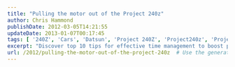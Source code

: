 ```yaml
---
title: "Pulling the motor out of the Project 240z"
author: Chris Hammond
publishDate: 2012-03-05T14:21:55
updateDate: 2013-01-07T00:17:45
tags: [ '240Z', 'Cars', 'Datsun', 'Project 240Z', 'Project240z', 'Project240Zcom' ]
excerpt: "Discover top 10 tips for effective time management to boost productivity and reduce stress. Learn strategies to stay organized and maximize your day."
url: /2012/pulling-the-motor-out-of-the-project-240z  # Use the generated URL with year
---
```

<object width="425" height="350"><param name="movie" value="https://www.youtube.com/v/KKmMYhwZrMU"></param><embed src="https://www.youtube.com/v/KKmMYhwZrMU" type="application/x-shockwave-flash" width="600" height="350"></embed></object>

